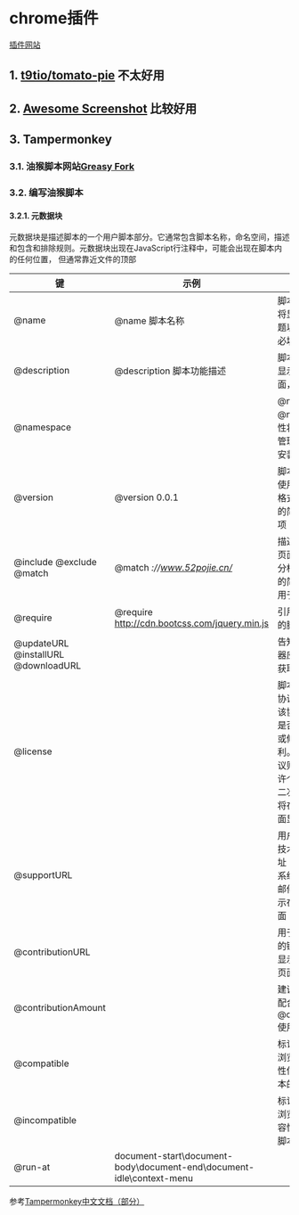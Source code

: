 # chrome插件


[插件网站](https://www.crx4chrome.com/)

## 1. [t9tio/tomato-pie](https://github.com/t9tio/tomato-pie)    不太好用

## 2. [Awesome Screenshot](https://www.crx4chrome.com/extensions/nlipoenfbbikpbjkfpfillcgkoblgpmj/)    比较好用

## 3. Tampermonkey

### 3.1. 油猴脚本网站[Greasy Fork](https://greasyfork.org/zh-CN)

### 3.2. 编写油猴脚本

#### 3.2.1. 元数据块

元数据块是描述脚本的一个用户脚本部分。它通常包含脚本名称，命名空间，描述和包含和排除规则。元数据块出现在JavaScript行注释中，可能会出现在脚本内的任何位置， 但通常靠近文件的顶部

| 键                                  | 示例                                                                 | 备注                                                                                                                                                                 |
| ----------------------------------- | -------------------------------------------------------------------- | -------------------------------------------------------------------------------------------------------------------------------------------------------------------- |
| @name                               | @name  脚本名称                                                      | 脚本的名称。该项将显示在页面的标题以及链接内容，必填项                                                                                                               |
| @description                        | @description  脚本功能描述                                           | 脚本功能的描述，显示在脚本标题下面，必填项                                                                                                                           |
| @namespace                          |                                                                      | @namespace 及 @name 这两个属性将帮助用户脚本管理器判断是否已安装该脚本                                                                                               |
| @version                            | @version  0.0.1                                                      | 脚本的版本标记将使用 Mozilla 版本格式 并显示于脚本的简介页面，必填项                                                                                                 |
| @include @exclude @match            | @match  *://www.52pojie.cn/*                                         | 描述脚本将执行的页面。该列表会被分析并展示到脚本的简介页面，以及用于脚本分类                                                                                         |
| @require                            | @require http://cdn.bootcss.com/jquery.min.js                        | 引用外部脚本到您的脚本                                                                                                                                               |
| @updateURL @installURL @downloadURL |                                                                      | 告知用户脚本管理器应该在哪个地址获取脚本更新。                                                                                                                       |
| @license                            |                                                                      | 脚本所使用的许可协议名称或地址，该协议需包含用户是否允许二次分发或修改脚本的权利。不提供许可协议则表示用户仅允许个人使用且不得二次分发；该协议将在脚本的简介页面显示 |
| @supportURL                         |                                                                      | 用户可获得该脚本技术支持的链接地址 (如：错误反馈系统、论坛、电子  邮件)，该链接将显示在脚本的反馈页面                                                                |
| @contributionURL                    |                                                                      | 用于捐赠脚本作者的链接，该链接将显示在脚本的反馈页面                                                                                                                 |
| @contributionAmount                 |                                                                      | 建议捐赠金额，请配合 @contributionURL 使用                                                                                                                           |
| @compatible                         |                                                                      | 标记此脚本与某个浏览器兼容，兼容性信息将显示在脚本的简介页面上                                                                                                       |
| @incompatible                       |                                                                      | 标记此脚本与某个浏览器不兼容，兼容性信息将显示在脚本的简介页面上                                                                                                     |
| @run-at                             | document-start\document-body\document-end\document-idle\context-menu |


参考[Tampermonkey中文文档（部分）](https://blog.csdn.net/abc45628/article/details/53919135)

